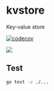 # kvstore
Key-value store

[![codecov](https://codecov.io/gh/perisie/kvstore/graph/badge.svg?token=TGpvP2GNyP)](https://codecov.io/gh/perisie/kvstore)

![](https://codecov.io/gh/perisie/kvstore/graphs/tree.svg?token=TGpvP2GNyP)

## Test
```bash
go test -v ./...
```

